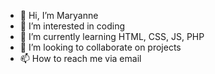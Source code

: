 - 👋 Hi, I’m Maryanne
- 👀 I’m interested in coding
- 🌱 I’m currently learning HTML, CSS, JS, PHP
- 💞️ I’m looking to collaborate on projects
- 📫 How to reach me via email

<!---
maryanne14/maryanne14 is a ✨ special ✨ repository because its `README.md` (this file) appears on your GitHub profile.
You can click the Preview link to take a look at your changes.
--->
